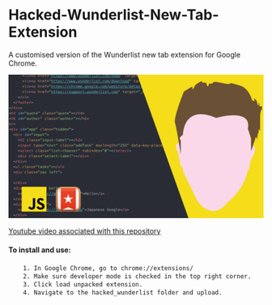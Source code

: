 # Hacked-Wunderlist-New-Tab-Extension
A customised version of the Wunderlist new tab extension for Google Chrome.

<img src="/Thumbnail_wunderlist.jpg"
     alt="Click to go to the video"
     href="https://youtu.be/vyGDsV7i74o" />

[Youtube video associated with this repository](https://youtu.be/vyGDsV7i74o)

#### To install and use: 
        1. In Google Chrome, go to chrome://extensions/
        2. Make sure developer mode is checked in the top right corner. 
        3. Click load unpacked extension. 
        4. Navigate to the hacked_wunderlist folder and upload. 
        
        
  
